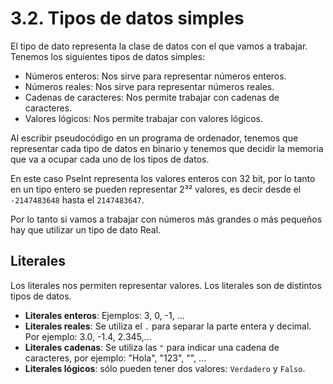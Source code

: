 # 3.2. Tipos de datos simples

El tipo de dato representa la clase de datos con el que vamos a trabajar. Tenemos los siguientes tipos de datos simples:

* Números enteros: Nos sirve para representar números enteros.
* Números reales: Nos sirve para representar números reales.
* Cadenas de caracteres: Nos permite trabajar con cadenas de caracteres.
* Valores lógicos: Nos permite trabajar con valores lógicos.

Al escribir pseudocódigo en un programa de ordenador, tenemos que representar cada tipo de datos en binario y tenemos que decidir la memoria que va a ocupar cada uno de los tipos de datos.

En este caso PseInt representa los valores enteros con 32 bit, por lo tanto en un tipo entero se pueden representar 2³² valores, es decir desde el `-2147483648` hasta el `2147483647`.

Por lo tanto si vamos a trabajar con números más grandes o más pequeños hay que utilizar un tipo de dato Real.

## Literales

Los literales nos permiten representar valores. Los literales son de distintos tipos de datos.

* **Literales enteros**: Ejemplos: 3, 0, -1, ...
* **Literales reales**: Se utiliza el `.` para separar la parte entera y decimal. Por ejemplo: 3.0, -1.4, 2.345,...
* **Literales cadenas**: Se utiliza las `"` para indicar una cadena de caracteres, por ejemplo: "Hola", "123", "", ...
* **Literales lógicos**: sólo pueden tener dos valores: `Verdadero` y `Falso`.

